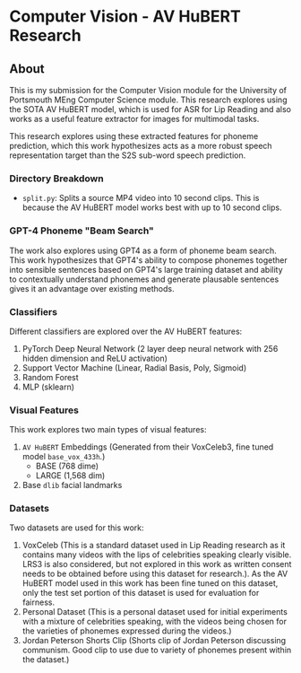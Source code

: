 # Computer Vision - AV HuBERT Research

## About

This is my submission for the Computer Vision module for the University
of Portsmouth MEng Computer Science module. This research explores using
the SOTA AV HuBERT model, which is used for ASR for Lip Reading and also
works as a useful feature extractor for images for multimodal tasks.

This research explores using these extracted features for phoneme prediction,
which this work hypothesizes acts as a more robust speech representation
target than the S2S sub-word speech prediction.

### Directory Breakdown

- `split.py`: Splits a source MP4 video into 10 second clips. This is because
  the AV HuBERT model works best with up to 10 second clips.

### GPT-4 Phoneme "Beam Search"

The work also explores using GPT4 as a form of phoneme beam search. This
work hypothesizes that GPT4's ability to compose phonemes together into
sensible sentences based on GPT4's large training dataset and ability
to contextually understand phonemes and generate plausable sentences
gives it an advantage over existing methods.

### Classifiers

Different classifiers are explored over the AV HuBERT features:
1. PyTorch Deep Neural Network (2 layer deep neural network with 256 hidden dimension
   and ReLU activation)
2. Support Vector Machine (Linear, Radial Basis, Poly, Sigmoid)
3. Random Forest
4. MLP (sklearn)

### Visual Features

This work explores two main types of visual features:
1. `AV HuBERT` Embeddings (Generated from their VoxCeleb3, 
   fine tuned model `base_vox_433h`.)
   - BASE  (768 dime)
   - LARGE (1,568 dim)
2. Base `dlib` facial landmarks

### Datasets

Two datasets are used for this work:
1. VoxCeleb (This is a standard dataset used in Lip Reading research as it
   contains many videos with the lips of celebrities speaking clearly visible.
   LRS3 is also considered, but not explored in this work as written consent
   needs to be obtained before using this dataset for research.).
   As the AV HuBERT model used in this work has been fine tuned on this dataset,
   only the test set portion of this dataset is used for evaluation for fairness.
2. Personal Dataset (This is a personal dataset used for initial experiments
   with a mixture of celebrities speaking, with the videos being chosen for
   the varieties of phonemes expressed during the videos.)
3. Jordan Peterson Shorts Clip (Shorts clip of Jordan Peterson discussing
   communism. Good clip to use due to variety of phonemes present within the
   dataset.)